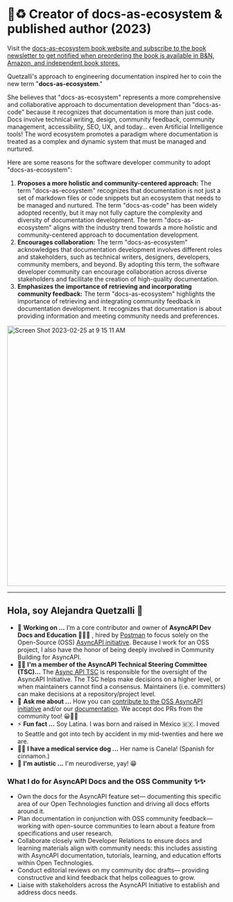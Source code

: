 # 📖♻️ Creator of docs-as-ecosystem & published author (2023) 
Visit the [docs-as-ecosystem book website and subscribe to the book newsletter to get notified when preordering the book is available in B&N, Amazon, and independent book stores.](https://www.designingdeveloperdocsasaproduct.com/) 

Quetzalli's approach to engineering documentation inspired her to coin the new term "**docs-as-ecosystem**." 

She believes that "docs-as-ecosystem" represents a more comprehensive and collaborative approach to documentation development than "docs-as-code" because it recognizes that documentation is more than just code. Docs involve technical writing, design, community feedback, community management, accessibility, SEO, UX, and today… even Artificial Intelligence tools! The word ecosystem promotes a paradigm where documentation is treated as a complex and dynamic system that must be managed and nurtured.

Here are some reasons for the software developer community to adopt "docs-as-ecosystem":
1. **Proposes a more holistic and community-centered approach:** The term "docs-as-ecosystem" recognizes that documentation is not just a set of markdown files or code snippets but an ecosystem that needs to be managed and nurtured. The term "docs-as-code" has been widely adopted recently, but it may not fully capture the complexity and diversity of documentation development. The term "docs-as-ecosystem" aligns with the industry trend towards a more holistic and community-centered approach to documentation development.
2. **Encourages collaboration:** The term "docs-as-ecosystem" acknowledges that documentation development involves different roles and stakeholders, such as technical writers, designers, developers, community members, and beyond. By adopting this term, the software developer community can encourage collaboration across diverse stakeholders and facilitate the creation of high-quality documentation.
3. **Emphasizes the importance of retrieving and incorporating community feedback:** The term "docs-as-ecosystem" highlights the importance of retrieving and integrating community feedback in documentation development. It recognizes that documentation is about providing information and meeting community needs and preferences.

<img width="600" alt="Screen Shot 2023-02-25 at 9 15 11 AM" src="https://user-images.githubusercontent.com/19964402/221425225-b9c3f6e5-b922-4b86-b631-7779b72cf8e8.png">


--- 

## Hola, soy Alejandra Quetzalli 🦄

- 📄 **Working on ...** I’m a core contributor and owner of **AsyncAPI Dev Docs and Education** 👩🏻‍💻 , hired by [Postman](https://www.postman.com/alejandra-quetzalli) to focus solely on the Open-Source (OSS) [AsyncAPI initiative](https://www.asyncapi.com/). Because I work for an OSS project, I also have the honor of being deeply involved in Community Building for AsyncAPI.
- 👊🏽 **I'm a member of the AsyncAPI Technical Steering Committee (TSC)...** The [Async API TSC](https://www.asyncapi.com/community/tsc) is responsible for the oversight of the AsyncAPI Initiative. The TSC helps make decisions on a higher level, or when maintainers cannot find a consensus. Maintainers (i.e. committers) can make decisions at a repository/project level.
- 💬 **Ask me about ...** How you can [contribute to the OSS AsyncAPI initiative](https://github.com/asyncapi/#-contribute-to-asyncapi) and/or our [documentation](https://www.asyncapi.com/docs). We accept doc PRs from the community too! 😀👍🏽
- ⚡ **Fun fact ...** Soy Latina. I was born and raised in México 🇲🇽. I moved to Seattle and got into tech by accident in my mid-twenties and here we are. 
- 🐕‍🦺 **I have a medical service dog ...** Her name is Canela! (Spanish for cinnamon.)
- 🧠 **I'm autistic ...** I'm neurodiverse, yay! 😁 


### What I do for AsyncAPI Docs and the OSS Community ✨✨
- Own the docs for the AsyncAPI feature set— documenting this specific area of our Open Technologies function and driving all docs efforts around it.
- Plan documentation in conjunction with OSS community feedback— working with open-source communities to learn about a feature from specifications and user research.
- Collaborate closely with Developer Relations to ensure docs and learning materials align with community needs: this includes assisting with AsyncAPI documentation, tutorials, learning, and education efforts within Open Technologies.
- Conduct editorial reviews on my community doc drafts— providing constructive and kind feedback that helps colleagues to grow.
- Liaise with stakeholders across the AsyncAPI Initiative to establish and address docs needs.


<!--
**alequetzalli/alequetzalli** is a ✨ _special_ ✨ repository because its `README.md` (this file) appears on your GitHub profile.
-->
